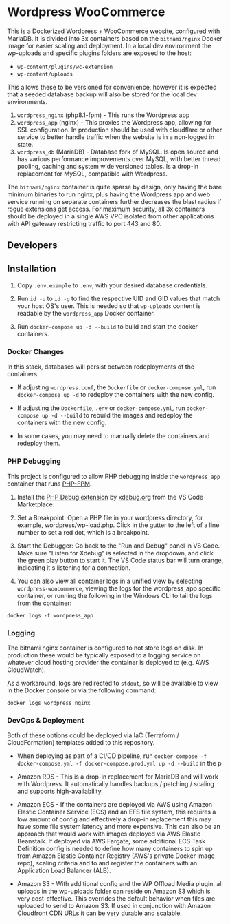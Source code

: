 # Wordpress WooCommerce

This is a Dockerized Wordpress + WooCommerce website, configured with MariaDB. It is divided into 3x containers based on the `bitnami/nginx` Docker image for easier scaling and deployment. In a local dev environment the wp-uploads and specific plugins folders are exposed to the host:

* `wp-content/plugins/wc-extension`
* `wp-content/uploads`

This allows these to be versioned for convenience, however it is expected that a seeded database backup will also be stored for the local dev environments.

1. `wordpress_nginx` (php8.1-fpm) - This runs the Wordpress app
2. `wordpress_app` (nginx) - This proxies the Wordpress app, allowing for SSL configuration. In production should be used with cloudflare or other service to better handle traffic when the website is in a non-logged in state.
3. `wordpress_db` (MariaDB) - Database fork of MySQL. Is open source and has various performance improvements over MySQL, with better thread pooling,  caching and system wide versioned tables. Is a drop-in replacement for MySQL, compatible with Wordpress.

The `bitnami/nginx` container is quite sparse by design, only having the bare minimum binaries to run nginx, plus having the Wordpress app and web service running on separate containers further decreases the blast radius if rogue extensions get access. For maximum security, all 3x containers should be deployed in a single AWS VPC isolated from other applications with API gateway restricting traffic to port 443 and 80.

## Developers

## Installation

1. Copy `.env.example` to `.env`, with your desired database credentials.

2. Run `id -u` to `id -g` to find the respective UID and GID values that match your host OS's user. This is needed so that `wp-uploads` content is readable by the `wordpress_app` Docker container.

3. Run `docker-compose up -d --build` to build and start the docker containers.

### Docker Changes

In this stack, databases will persist between redeployments of the containers.

* If adjusting `wordpress.conf`, the `Dockerfile` or `docker-compose.yml`, run `docker-compose up -d` to redeploy the containers with the new config.

* If adjusting the `Dockerfile`, `.env` or `docker-compose.yml`, run `docker-compose up -d --build` to rebuild the images and redeploy the containers with the new config.

* In some cases, you may need to manually delete the containers and redeploy them.

### PHP Debugging

This project is configured to allow PHP debugging inside the `wordpress_app` container that runs [PHP-FPM](https://php-fpm.org/).

1. Install the [PHP Debug extension](https://marketplace.visualstudio.com/items?itemName=xdebug.php-debug) by [xdebug.org](https://xdebug.org/) from the VS Code Marketplace.

2. Set a Breakpoint: Open a PHP file in your wordpress directory, for example, wordpress/wp-load.php. Click in the gutter to the left of a line number to set a red dot, which is a breakpoint.

3. Start the Debugger: Go back to the "Run and Debug" panel in VS Code. Make sure "Listen for Xdebug" is selected in the dropdown, and click the green play button to start it. The VS Code status bar will turn orange, indicating it's listening for a connection.

4. You can also view all container logs in a unified view by selecting `wordpress-woocommerce`, viewing the logs for the wordpress_app specific container, or running the following in the Windows CLI to tail the logs from the container:

```
docker logs -f wordpress_app
```

### Logging

The bitnami nginx container is configured to not store logs on disk. In production these would be typically exposed to a logging service on whatever cloud hosting provider the container is deployed to (e.g. AWS CloudWatch).

As a workaround, logs are redirected to `stdout`, so will be available to view in the Docker console or via the following command:

```
docker logs wordpress_nginx
```

### DevOps & Deployment

Both of these options could be deployed via IaC (Terraform / CloudFormation) templates added to this repository.

* When deploying as part of a CI/CD pipeline, run `docker-compose -f docker-compose.yml -f docker-compose.prod.yml up -d --build` in the p

* Amazon RDS - This is a drop-in replacement for MariaDB and will work with Wordpress. It automatically handles backups / patching / scaling and supports high-availability.

* Amazon ECS - If the containers are deployed via AWS using Amazon Elastic Container Service (ECS) and an EFS file system, this requires a low amount of config and effectively a drop-in replacement this may have some file system latency and more expensive. This can also be an approach that would work with images deployed via AWS Elastic Beanstalk. If deployed via AWS Fargate, some additional ECS Task Definition config is needed to define how many containers to spin up from Amazon Elastic Container Registry (AWS's private Docker image repo), scaling criteria and to and register the containers with an Application Load Balancer (ALB).

* Amazon S3 - With additional config and the WP Offload Media plugin, all uploads in the wp-uploads folder can reside on Amazon S3 which is very cost-effective. This overrides the default behavior when files are uploaded to send to Amazon S3. If used in conjunction with Amazon Cloudfront CDN URLs it can be very durable and scalable.

